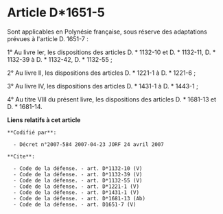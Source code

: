 # Article D*1651-5

Sont applicables en Polynésie française, sous réserve des adaptations prévues à l'article D. 1651-7 : 

1° Au livre Ier, les dispositions des articles D. * 1132-10 et D. * 1132-11, D. * 1132-39 à D. * 1132-42, D. * 1132-55 ; 

2° Au livre II, les dispositions des articles D. * 1221-1 à D. * 1221-6 ; 

3° Au livre IV, les dispositions des articles D. * 1431-1 à D. * 1443-1 ; 

4° Au titre VIII du présent livre, les dispositions des articles D. * 1681-13 et D. * 1681-14.

**Liens relatifs à cet article**

	**Codifié par**:

	  - Décret n°2007-584 2007-04-23 JORF 24 avril 2007

	**Cite**:

	  - Code de la défense. - art. D*1132-10 (V)
	  - Code de la défense. - art. D*1132-39 (V)
	  - Code de la défense. - art. D*1132-55 (V)
	  - Code de la défense. - art. D*1221-1 (V)
	  - Code de la défense. - art. D*1431-1 (V)
	  - Code de la défense. - art. D*1681-13 (Ab)
	  - Code de la défense. - art. D1651-7 (V)
